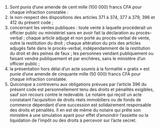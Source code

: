 1) Sont punis d’une amende de cent mille (100 000) francs CFA pour chaque infraction constatée :
1) le non-respect des dispositions des articles 371 à 374, 377 à 379, 396 et 412 du
présent code ;
2) concernant les ventes publiques :
toute vente à laquelle procéderait un officier public ou ministériel sans en avoir fait la déclaration au procès-verbal ;
chaque article adjugé et non porté au procès-verbal de vente, outre la
restitution du droit ;
chaque altération du prix des articles adjugés faite dans le procès-verbal, indépendamment de la restitution du droit et des peines de faux ;
les personnes vendant publiquement ou faisant vendre publiquement et par enchères, sans le ministère d’un officier public ;
2) la présentation hors délai d’un acte soumis à la formalité « gratis » est punie d’une
amende de cinquante mille (50 000) francs CFA pour chaque infraction constatée.
3) Quiconque a contrevenu aux obligations prévues par l’article 396 du présent code
est  personnellement  tenu  des  droits  et  pénalités  exigibles,  sauf  son  recours  contre  le redevable.
Le notaire qui reçoit un acte constatant l’acquisition de droits réels immobiliers ou de fonds de commerce dépendant d’une succession est solidairement responsable des droits et pénalités.
Il en est de même du notaire qui prête son ministère à une simulation ayant pour effet d’amoindrir l’assiette ou la liquidation de l’impôt ou des droits à percevoir sur l’acte secret.